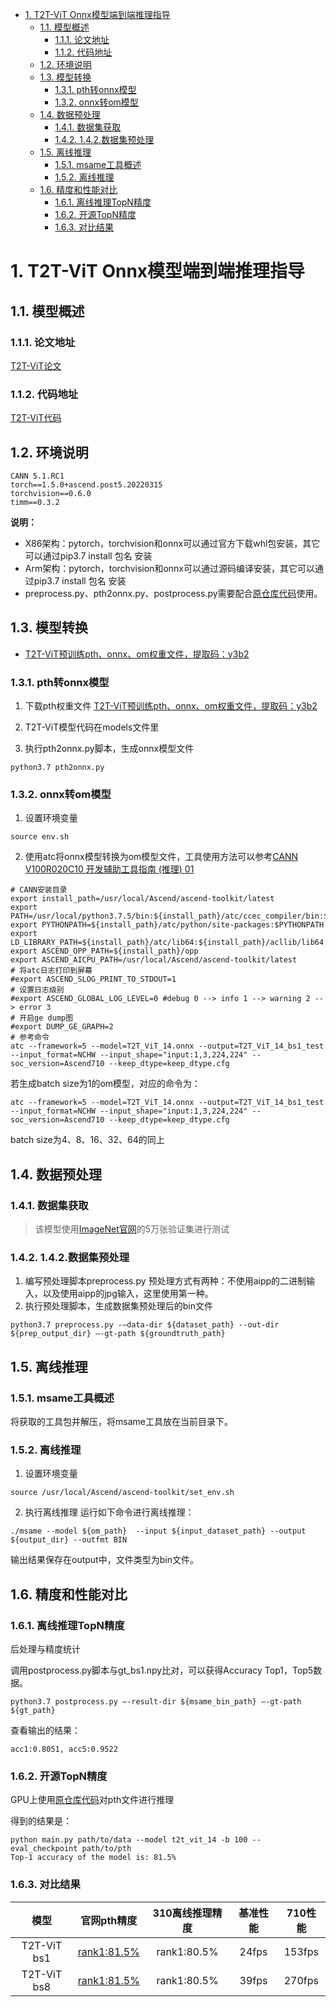 - [1. T2T-ViT Onnx模型端到端推理指导](#1-T2T-ViT-onnx模型端到端推理指导)
  - [1.1. 模型概述](#11-模型概述)
  	- [1.1.1. 论文地址](#111-论文地址)
  	- [1.1.2. 代码地址](#112-代码地址)
  - [1.2. 环境说明](#12-环境说明)
  - [1.3. 模型转换](#13-模型转换)
  	- [1.3.1. pth转onnx模型](#131-pth转onnx模型)
  	- [1.3.2. onnx转om模型](#132-onnx转om模型)
  - [1.4. 数据预处理](#14-数据预处理)
  	- [1.4.1. 数据集获取](#141-数据集获取)
  	- [1.4.2. 1.4.2.数据集预处理](#142-142数据集预处理)
  - [1.5. 离线推理](#15-离线推理)
  	- [1.5.1. msame工具概述](#151-msame工具概述)
  	- [1.5.2.  离线推理](#152--离线推理)
  - [1.6. 精度和性能对比](#16-精度和性能对比)
  	- [1.6.1. 离线推理TopN精度](#161-离线推理topn精度)
  	- [1.6.2. 开源TopN精度](#162-开源topn精度)
  	- [1.6.3. 对比结果](#163-对比结果)

# 1. T2T-ViT Onnx模型端到端推理指导

## 1.1. 模型概述


### 1.1.1. 论文地址

[T2T-ViT论文](https://arxiv.org/abs/2101.11986)

### 1.1.2. 代码地址

[T2T-ViT代码](https://github.com/yitu-opensource/T2T-ViT)


## 1.2. 环境说明


```
CANN 5.1.RC1
torch==1.5.0+ascend.post5.20220315
torchvision==0.6.0
timm==0.3.2
```

 **说明：**

- X86架构：pytorch，torchvision和onnx可以通过官方下载whl包安装，其它可以通过pip3.7 install 包名 安装
- Arm架构：pytorch，torchvision和onnx可以通过源码编译安装，其它可以通过pip3.7 install 包名 安装
- preprocess.py、pth2onnx.py、postprocess.py需要配合[原仓库代码](https://github.com/yitu-opensource/T2T-ViT)使用。

## 1.3. 模型转换

- [T2T-ViT预训练pth、onnx、om权重文件，提取码：y3b2](https://pan.baidu.com/s/1PPRgM_UQlOoG9twagTjBEA)

### 1.3.1. pth转onnx模型

1. 下载pth权重文件
   [T2T-ViT预训练pth、onnx、om权重文件，提取码：y3b2](https://pan.baidu.com/s/1PPRgM_UQlOoG9twagTjBEA)

2. T2T-ViT模型代码在models文件里
4. 执行pth2onnx.py脚本，生成onnx模型文件

```
python3.7 pth2onnx.py
```

### 1.3.2. onnx转om模型

1. 设置环境变量

```
source env.sh
```

2. 使用atc将onnx模型转换为om模型文件，工具使用方法可以参考[CANN V100R020C10 开发辅助工具指南 (推理) 01](https://support.huawei.com/enterprise/zh/doc/EDOC1100164868?idPath=23710424%7C251366513%7C22892968%7C251168373)

```
# CANN安装目录
export install_path=/usr/local/Ascend/ascend-toolkit/latest
export PATH=/usr/local/python3.7.5/bin:${install_path}/atc/ccec_compiler/bin:${install_path}/atc/bin:$PATH
export PYTHONPATH=${install_path}/atc/python/site-packages:$PYTHONPATH
export LD_LIBRARY_PATH=${install_path}/atc/lib64:${install_path}/acllib/lib64:$LD_LIBRARY_PATH
export ASCEND_OPP_PATH=${install_path}/opp
export ASCEND_AICPU_PATH=/usr/local/Ascend/ascend-toolkit/latest
# 将atc日志打印到屏幕
#export ASCEND_SLOG_PRINT_TO_STDOUT=1
# 设置日志级别
#export ASCEND_GLOBAL_LOG_LEVEL=0 #debug 0 --> info 1 --> warning 2 --> error 3
# 开启ge dump图
#export DUMP_GE_GRAPH=2
# 参考命令
atc --framework=5 --model=T2T_ViT_14.onnx --output=T2T_ViT_14_bs1_test --input_format=NCHW --input_shape="input:1,3,224,224" --soc_version=Ascend710 --keep_dtype=keep_dtype.cfg
```

若生成batch size为1的om模型，对应的命令为：

```
atc --framework=5 --model=T2T_ViT_14.onnx --output=T2T_ViT_14_bs1_test --input_format=NCHW --input_shape="input:1,3,224,224" --soc_version=Ascend710 --keep_dtype=keep_dtype.cfg
```

batch size为4、8、16、32、64的同上

## 1.4. 数据预处理


### 1.4.1. 数据集获取

> 该模型使用[ImageNet官网](http://www.image-net.org/)的5万张验证集进行测试

### 1.4.2. 1.4.2.数据集预处理

1. 编写预处理脚本preprocess.py
   预处理方式有两种：不使用aipp的二进制输入，以及使用aipp的jpg输入，这里使用第一种。
2. 执行预处理脚本，生成数据集预处理后的bin文件

```
python3.7 preprocess.py -–data-dir ${dataset_path} --out-dir ${prep_output_dir} –-gt-path ${groundtruth_path}
```

## 1.5. 离线推理

### 1.5.1. msame工具概述

将获取的工具包并解压，将msame工具放在当前目录下。

### 1.5.2.  离线推理

1. 设置环境变量

``` 
source /usr/local/Ascend/ascend-toolkit/set_env.sh 
```

2. 执行离线推理
   运行如下命令进行离线推理：

```
./msame --model ${om_path}  --input ${input_dataset_path} --output ${output_dir} --outfmt BIN
```

输出结果保存在output中，文件类型为bin文件。

## 1.6. 精度和性能对比

### 1.6.1. 离线推理TopN精度

后处理与精度统计

调用postprocess.py脚本与gt_bs1.npy比对，可以获得Accuracy Top1，Top5数据。

```
python3.7 postprocess.py –-result-dir ${msame_bin_path} –-gt-path ${gt_path}
```

查看输出的结果：

```
acc1:0.8051, acc5:0.9522
```


### 1.6.2. 开源TopN精度

GPU上使用[原仓库代码](https://github.com/yitu-opensource/T2T-ViT)对pth文件进行推理

得到的结果是：

```
python main.py path/to/data --model t2t_vit_14 -b 100 --eval_checkpoint path/to/pth
Top-1 accuracy of the model is: 81.5%
```

### 1.6.3. 对比结果

|    模型     |                        官网pth精度                        | 310离线推理精度 | 基准性能 | 710性能 |
| :---------: | :-------------------------------------------------------: | :-------------: | :------: | :-----: |
| T2T-ViT bs1 | [rank1:81.5%](https://github.com/yitu-opensource/T2T-ViT) |   rank1:80.5%   |  24fps   | 153fps  |
| T2T-ViT bs8 | [rank1:81.5%](https://github.com/yitu-opensource/T2T-ViT) |   rank1:80.5%   |  39fps   | 270fps  |